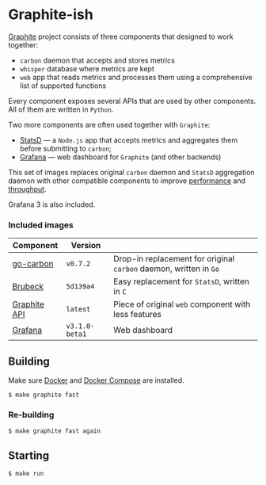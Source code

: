 # Graphite-ish

[Graphite](http://graphiteapp.org/) project consists of three components that designed to work together:

* `carbon` daemon that accepts and stores metrics
* `whisper` database where metrics are kept
* `web` app that reads metrics and processes them using a comprehensive list of
supported functions

Every component exposes several APIs that are used by other components. All of
them are written in `Python`.

Two more components are often used together with `Graphite`:

* [StatsD](https://github.com/etsy/statsd) — a `Node.js` app that accepts metrics
and aggregates them before submitting to `carbon`;
* [Grafana](https://github.com/grafana/grafana) — web dashboard for `Graphite` (and
other backends)

This set of images replaces original `carbon` daemon and `StatsD` aggregation
daemon with other compatible components to improve
[performance](https://github.com/lomik/go-carbon/tree/v0.7.2#performance) and
[throughput](https://github.com/github/brubeck/tree/5d139a4#faq).

Grafana 3 is also included.

### Included images
| Component | Version |   |
|-----------|---------|---|
| [go-carbon](https://github.com/lomik/go-carbon/tree/v0.7.2) | `v0.7.2` | Drop-in replacement for original `carbon` daemon, written in `Go` |
| [Brubeck](https://github.com/github/brubeck/tree/5d139a4) | `5d139a4` | Easy replacement for `StatsD`, written in `C` |
| [Graphite API](https://github.com/brutasse/graphite-api) | `latest` | Piece of original `web` component with less features |
| [Grafana](https://github.com/grafana/grafana/tree/v3.1.0-beta1) | `v3.1.0-beta1` | Web dashboard |

## Building

Make sure [Docker](https://www.docker.com/products/docker) and
[Docker Compose](https://www.docker.com/products/docker-compose) are installed.

```
$ make graphite fast
```

### Re-building

```
$ make graphite fast again
```

## Starting

```
$ make run
```
